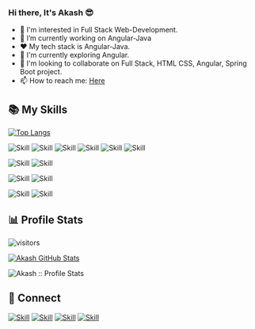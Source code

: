 ### Hi there, It's Akash 😎
<!-- - 👋 Hi, I’m Akash Sahu -->
- 👀 I'm interested in Full Stack Web-Development.
- 🔭 I’m currently working on Angular-Java
- ❤ My tech stack is Angular-Java.
- 🌱 I'm currently exploring Angular.
- 💞️ I'm looking to collaborate on Full Stack, HTML CSS, Angular, Spring Boot project.
- 📫 How to reach me: [Here](https://www.linkedin.com/in/akashsahuji/)



## 📚 My Skills

<!-- [![Top Langs](https://github-readme-stats.vercel.app/api/top-langs/?username=Akashsahu1998&layout=compact&show_icons=true&theme=dark)](https://github.com/Akashsahu1998) -->
[![Top Langs](https://github-readme-stats.vercel.app/api/top-langs/?username=Akashsahu1998&layout=compact&show_icons=true&theme=chartreuse-dark)](https://github.com/Akashsahu1998)



![Skill](https://img.shields.io/badge/HTML5-E34F26?style=for-the-badge&logo=html5&logoColor=white)
![Skill](https://img.shields.io/badge/CSS3-1572B6?style=for-the-badge&logo=css3&logoColor=white)
![Skill](https://img.shields.io/badge/JavaScript-323330?style=for-the-badge&logo=javascript&logoColor=F7DF1E)
![Skill](https://img.shields.io/badge/Bootstrap-563D7C?style=for-the-badge&logo=bootstrap&logoColor=white)
![Skill](https://img.shields.io/badge/TypeScript-00FF00?style=for-the-badge&logo=typescript&logoColor=#696969)
![Skill](https://img.shields.io/badge/Angular-ffca28?style=for-the-badge&logo=angular&logoColor=white)

![Skill](https://img.shields.io/badge/Java-43853D?style=for-the-badge&logo=node.js&logoColor=white)
![Skill](https://img.shields.io/badge/C++-2C8EBB?style=for-the-badge&logo=yarn&logoColor=white)

![Skill](https://img.shields.io/badge/MySQL-ffca28?style=for-the-badge&logo=mysql&logoColor=white)
![Skill](https://img.shields.io/badge/MongoDB-F05032?style=for-the-badge&logo=mongodb&logoColor=white)

![Skill](https://img.shields.io/badge/Git-F05032?style=for-the-badge&logo=git&logoColor=white)
![Skill](https://img.shields.io/badge/Github-0078D4?style=for-the-badge&logo=github&logoColor=white)



## :bar_chart: Profile Stats

![visitors](https://visitor-badge.laobi.icu/badge?page_id=Akashsahu1998)


<!-- ### :musical_keyboard: Profile Stats -->

<!-- [![Akash GitHub Stats](https://github-readme-stats.vercel.app/api?username=Akashsahu1998&show_icons=true&theme=dark)](https://github.com/Akashsahu1998) -->
[![Akash GitHub Stats](https://github-readme-stats.vercel.app/api?username=Akashsahu1998&show_icons=true&theme=chartreuse-dark)](https://github.com/Akashsahu1998)


<!-- <img src="https://github-readme-streak-stats.herokuapp.com/?user=Akashsahu1998&theme=highcontrast" alt="Akash :: Profile Stats" /></p> -->
<img src="https://github-readme-streak-stats.herokuapp.com/?user=Akashsahu1998&theme=chartreuse-dark" alt="Akash :: Profile Stats" /></p>



## 🤝 Connect

[![Skill](https://img.shields.io/badge/LinkedIn-0077B5?style=for-the-badge&logo=linkedin&logoColor=white)](https://www.linkedin.com/in/akashsahuji/)
[![Skill](https://img.shields.io/badge/Twitter-1DA1F2?style=for-the-badge&logo=twitter&logoColor=white)](https://twitter.com/akashsahu_ji)
[![Skill](https://img.shields.io/badge/Instagram-E4405F?style=for-the-badge&logo=instagram&logoColor=white)](https://www.instagram.com/_akash_sahu_/)
[![Skill](https://img.shields.io/badge/GitHub-100000?style=for-the-badge&logo=github&logoColor=white)](https://github.com/Akashsahu1998)



<!--
**Akashsahu1998/Akashsahu1998** is a ✨ _special_ ✨ repository because its `README.md` (this file) appears on your GitHub profile.

Here are some ideas to get you started:

- 🔭 I’m currently working on ...
- 🌱 I’m currently learning ...
- 👯 I’m looking to collaborate on ...
- 🤔 I’m looking for help with ...
- 💬 Ask me about ...
- 📫 How to reach me: ...
- 😄 Pronouns: ...
- ⚡ Fun fact: ...
-->
